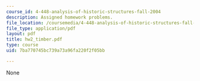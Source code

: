 ```yaml
---
course_id: 4-448-analysis-of-historic-structures-fall-2004
description: Assigned homework problems.
file_location: /coursemedia/4-448-analysis-of-historic-structures-fall-2004/7ba770745bc739a73a96fa220f2f05bb_hw2_timber.pdf
file_type: application/pdf
layout: pdf
title: hw2_timber.pdf
type: course
uid: 7ba770745bc739a73a96fa220f2f05bb

---
```

None